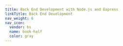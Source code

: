 ```yaml
---
title: Back End Development with Node.js and Express
linkTitle: Back End Development
nav_weight: 6
nav_icon:
  vendor: bs
  name: book-half
  color: gray
---
```

